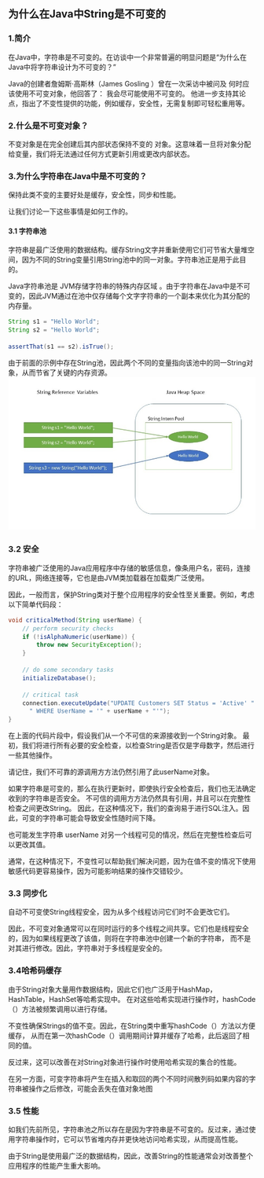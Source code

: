 ## 为什么在Java中String是不可变的

### 1.简介
在Java中，字符串是不可变的。在访谈中一个非常普遍的明显问题是“为什么在Java中将字符串设计为不可变的？”

Java的创建者詹姆斯·高斯林（James Gosling ）曾在一次采访中被问及  何时应该使用不可变对象，他回答了：
我会尽可能使用不可变的。
他进一步支持其论点，指出了不变性提供的功能，例如缓存，安全性，无需复制即可轻松重用等。

### 2.什么是不可变对象？

不变对象是在完全创建后其内部状态保持不变的  对象。这意味着一旦将对象分配给变量，我们将无法通过任何方式更新引用或更改内部状态。

### 3.为什么字符串在Java中是不可变的？
保持此类不变的主要好处是缓存，安全性，同步和性能。

让我们讨论一下这些事情是如何工作的。

#### 3.1 字符串池
字符串是最广泛使用的数据结构。缓存String文字并重新使用它们可节省大量堆空间，因为不同的String变量引用String池中的同一对象。字符串池正是用于此目的。

Java字符串池是   JVM存储字符串的特殊内存区域 。由于字符串在Java中是不可变的，因此JVM通过在池中仅存储每个文字字符串的一个副本来优化为其分配的内存量。

```java
String s1 = "Hello World";
String s2 = "Hello World";
          
assertThat(s1 == s2).isTrue();
```
由于前面的示例中存在String池，因此两个不同的变量指向该池中的同一String对象，从而节省了关键的内存资源。
![StringInfo](../../doc/Why_String_Is_Immutable_In_Java.jpg)

### 3.2 安全

字符串被广泛使用的Java应用程序中存储的敏感信息，像条用户名，密码，连接的URL，网络连接等，它也是由JVM类加载器在加载类广泛使用。

因此，一般而言，保护String类对于整个应用程序的安全性至关重要。例如，考虑以下简单代码段：

```java
void criticalMethod(String userName) {
    // perform security checks
    if (!isAlphaNumeric(userName)) {
        throw new SecurityException(); 
    }
     
    // do some secondary tasks
    initializeDatabase();
     
    // critical task
    connection.executeUpdate("UPDATE Customers SET Status = 'Active' " +
      " WHERE UserName = '" + userName + "'");
}
```

在上面的代码片段中，假设我们从一个不可信的来源接收到一个String对象。
最初，我们将进行所有必要的安全检查，以检查String是否仅是字母数字，然后进行一些其他操作。

请记住，我们不可靠的源调用方方法仍然引用了此userName对象。

如果字符串是可变的，那么在执行更新时，即使执行安全检查后，我们也无法确定收到的字符串是否安全。
不可信的调用方方法仍然具有引用，并且可以在完整性检查之间更改String。
因此，在这种情况下，我们的查询易于进行SQL注入。因此，可变的字符串可能会导致安全性随时间下降。

也可能发生字符串 userName  对另一个线程可见的情况，然后在完整性检查后可以更改其值。

通常，在这种情况下，不变性可以帮助我们解决问题，因为在值不变的情况下使用敏感代码更容易操作，因为可能影响结果的操作交错较少。

### 3.3 同步化

自动不可变使String线程安全，因为从多个线程访问它们时不会更改它们。

因此，不可变对象通常可以在同时运行的多个线程之间共享。它们也是线程安全的，因为如果线程更改了该值，则将在字符串池中创建一个新的字符串，
而不是对其进行修改。因此，字符串对于多线程是安全的。

### 3.4哈希码缓存
由于String对象大量用作数据结构，因此它们也广泛用于HashMap，HashTable，HashSet等哈希实现中。
在对这些哈希实现进行操作时，hashCode（）方法被频繁调用以进行存储。

不变性确保Strings的值不变。因此，在String类中重写hashCode（）方法以方便缓存，
从而在第一次hashCode（）调用期间计算并缓存了哈希，此后返回了相同的值。

反过来，这可以改善在对String对象进行操作时使用哈希实现的集合的性能。

在另一方面，可变字符串将产生在插入和取回的两个不同时间散列码如果内容的字符串被操作之后修改，可能会丢失在值对象地图

### 3.5 性能
如我们先前所见，字符串池之所以存在是因为字符串是不可变的。反过来，通过使用字符串操作时，它可以节省堆内存并更快地访问哈希实现，从而提高性能。

由于String是使用最广泛的数据结构，因此，改善String的性能通常会对改善整个应用程序的性能产生重大影响。